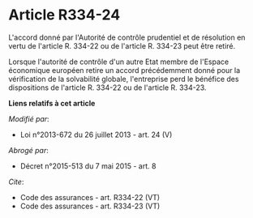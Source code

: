 # Article R334-24

L'accord donné par l'Autorité de contrôle prudentiel et de résolution en vertu de l'article R. 334-22 ou de l'article R.
334-23 peut être retiré. 

Lorsque l'autorité de contrôle d'un autre Etat membre de l'Espace économique européen retire un accord précédemment donné
pour la vérification de la solvabilité globale, l'entreprise perd le bénéfice des dispositions de l'article R. 334-22 ou de
l'article R. 334-23.

**Liens relatifs à cet article**

_Modifié par_:

  - Loi n°2013-672 du 26 juillet 2013 - art. 24 (V)

_Abrogé par_:

  - Décret n°2015-513 du 7 mai 2015 - art. 8

_Cite_:

  - Code des assurances - art. R334-22 (VT)
  - Code des assurances - art. R334-23 (VT)
